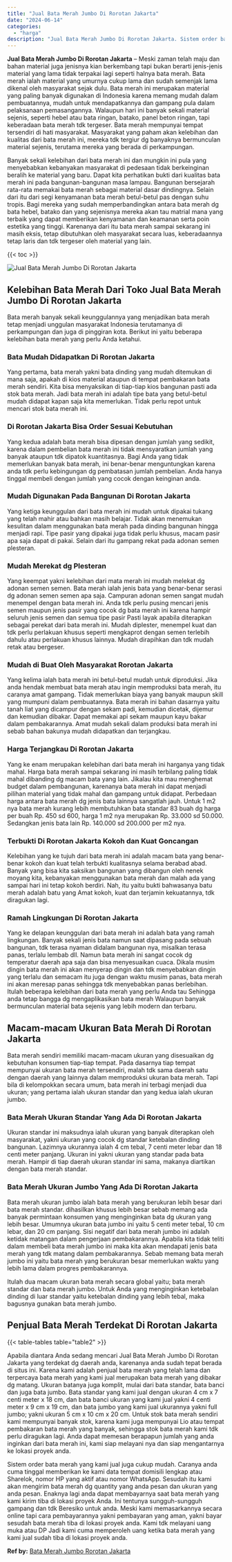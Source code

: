 ```yaml
---
title: "Jual Bata Merah Jumbo Di Rorotan Jakarta"
date: "2024-06-14"
categories: 
  - "harga"
description: "Jual Bata Merah Jumbo Di Rorotan Jakarta. Sistem order bata merah yang kami jual juga cukup mudah. Caranya anda cuma tinggal memberikan ke kami data tempat d..."
---
```


**Jual Bata Merah Jumbo Di Rorotan Jakarta** – Meski zaman telah maju dan bahan material juga jenisnya kian berkembang tapi bukan berarti jenis-jenis material yang lama tidak terpakai lagi seperti halnya bata merah. Bata merah ialah material yang umurnya cukup lama dan sudah semenjak lama dikenal oleh masyarakat sejak dulu. Bata merah ini merupakan material yang paling banyak digunakan di Indonesia karena memang mudah dalam pembuatannya, mudah untuk mendapatkannya dan gampang pula dalam pelaksanaan pemasangannya. Walaupun hari ini banyak sekali material sejenis, seperti hebel atau bata ringan, batako, panel beton ringan, tapi keberadaan bata merah tdk tergeser. Bata merah mempunyai tempat tersendiri di hati masyarakat. Masyarakat yang paham akan kelebihan dan kualitas dari bata merah ini, mereka tdk tergiur dg banyaknya bermunculan material sejenis, terutama mereka yang berada di perkampungan.

Banyak sekali kelebihan dari bata merah ini dan mungkin ini pula yang menyebabkan kebanyakan masyarakat di pedesaan tidak berkeinginan beralih ke material yang baru. Dapat kita perhatikan bukti dari kualitas bata merah ini pada bangunan-bangunan masa lampau. Bangunan bersejarah rata-rata memakai bata merah sebagai material dasar dindingnya. Selain dari itu dari segi kenyamanan bata merah betul-betul pas dengan suhu tropis. Bagi mereka yang sudah memperbandingkan antara bata merah dg bata hebel, batako dan yang sejenisnya mereka akan tau matrial mana yang terbaik yang dapat memberikan kenyamanan dan keamanan serta poin estetika yang tinggi. Karenanya dari itu bata merah sampai sekarang ini masih eksis, tetap dibutuhkan oleh masyarakat secara luas, keberadaannya tetap laris dan tdk tergeser oleh material yang lain.

{{< toc >}}

![Jual Bata Merah Jumbo Di Rorotan Jakarta](/images/jual-bata-merah-22.png)

## Kelebihan Bata Merah Dari Toko Jual Bata Merah Jumbo Di Rorotan Jakarta

Bata merah banyak sekali keunggulannya yang menjadikan bata merah tetap menjadi unggulan masyarakat Indonesia terutamanya di perkampungan dan juga di pinggiran kota. Berikut ini yaitu beberapa kelebihan bata merah yang perlu Anda ketahui.

### Bata Mudah Didapatkan Di Rorotan Jakarta

Yang pertama, bata merah yakni bata dinding yang mudah ditemukan di mana saja, apakah di kios material ataupun di tempat pembakaran bata merah sendiri. Kita bisa menyaksikan di tiap-tiap kios bangunan pasti ada stok bata merah. Jadi bata merah ini adalah tipe bata yang betul-betul mudah didapat kapan saja kita memerlukan. Tidak perlu repot untuk mencari stok bata merah ini.

### Di Rorotan Jakarta Bisa Order Sesuai Kebutuhan

Yang kedua adalah bata merah bisa dipesan dengan jumlah yang sedikit, karena dalam pembelian bata merah ini tidak mensyaratkan jumlah yang banyak ataupun tdk dipatok kuantitasnya. Bagi Anda yang tidak memerlukan banyak bata merah, ini benar-benar menguntungkan karena anda tdk perlu kebingungan dg pembatasan jumlah pembelian. Anda hanya tinggal membeli dengan jumlah yang cocok dengan keinginan anda.

### Mudah Digunakan Pada Bangunan Di Rorotan Jakarta

Yang ketiga keunggulan dari bata merah ini mudah untuk dipakai tukang yang telah mahir atau bahkan masih belajar. Tidak akan menemukan kesulitan dalam menggunakan bata merah pada dinding bangunan hingga menjadi rapi. Tipe pasir yang dipakai juga tidak perlu khusus, macam pasir apa saja dapat di pakai. Selain dari itu gampang rekat pada adonan semen plesteran.

### Mudah Merekat dg Plesteran

Yang keempat yakni kelebihan dari mata merah ini mudah melekat dg adonan semen semen. Bata merah ialah jenis bata yang benar-benar serasi dg adonan semen semen apa saja. Campuran adonan semen sangat mudah menempel dengan bata merah ini. Anda tdk perlu pusing mencari jenis semen maupun jenis pasir yang cocok dg bata merah ini karena hampir seluruh jenis semen dan semua tipe pasir Pasti layak apabila diterapkan sebagai perekat dari bata merah ini. Mudah diplester, menempel kuat dan tdk perlu perlakuan khusus seperti mengkaprot dengan semen terlebih dahulu atau perlakuan khusus lainnya. Mudah dirapihkan dan tdk mudah retak atau bergeser.

### Mudah di Buat Oleh Masyarakat Rorotan Jakarta

Yang kelima ialah bata merah ini betul-betul mudah untuk diproduksi. Jika anda hendak membuat bata merah atau ingin memproduksi bata merah, itu caranya amat gampang. Tidak memerlukan biaya yang banyak maupun skill yang mumpuni dalam pembuatannya. Bata merah ini bahan dasarnya yaitu tanah liat yang dicampur dengan sekam padi, kemudian dicetak, dijemur dan kemudian dibakar. Dapat memakai api sekam maupun kayu bakar dalam pembakarannya. Amat mudah sekali dalam produksi bata merah ini sebab bahan bakunya mudah didapatkan dan terjangkau.

### Harga Terjangkau Di Rorotan Jakarta

Yang ke enam merupakan kelebihan dari bata merah ini harganya yang tidak mahal. Harga bata merah sampai sekarang ini masih terbilang paling tidak mahal dibanding dg macam bata yang lain. Jikalau kita mau menghemat budget dalam pembangunan, karenanya bata merah ini dapat menjadi pilihan material yang tidak mahal dan gampang untuk didapat. Perbedaan harga antara bata merah dg jenis bata lainnya sangatlah jauh. Untuk 1 m2 nya bata merah kurang lebih membutuhkan bata standar 83 buah dg harga per buah Rp. 450 sd 600, harga 1 m2 nya merupakan Rp. 33.000 sd 50.000. Sedangkan jenis bata lain Rp. 140.000 sd 200.000 per m2 nya.

### Terbukti Di Rorotan Jakarta Kokoh dan Kuat Goncangan

Kelebihan yang ke tujuh dari bata merah ini adalah macam bata yang benar-benar kokoh dan kuat telah terbukti kualitasnya selama berabad abad. Banyak yang bisa kita saksikan bangunan yang dibangun oleh nenek moyang kita, kebanyakan menggunakan bata merah dan malah ada yang sampai hari ini tetap kokoh berdiri. Nah, itu yaitu bukti bahwasanya batu merah adalah batu yang Amat kokoh, kuat dan terjamin kekuatannya, tdk diragukan lagi.

### Ramah Lingkungan Di Rorotan Jakarta

Yang ke delapan keunggulan dari bata merah ini adalah bata yang ramah lingkungan. Banyak sekali jenis bata namun saat dipasang pada sebuah bangunan, tdk terasa nyaman didalam bangunan nya, misalkan terasa panas, terlalu lembab dll. Namun bata merah ini sangat cocok dg temperatur daerah apa saja dan bisa menyesuaikan cuaca. Dikala musim dingin bata merah ini akan menyerap dingin dan tdk menyebabkan dingin yang terlalu dan semacam itu juga dengan waktu musim panas, bata merah ini akan meresap panas sehingga tdk menyebabkan panas berlebihan. Itulah beberapa kelebihan dari bata merah yang perlu Anda tau Sehingga anda tetap bangga dg mengaplikasikan bata merah Walaupun banyak bermunculan material bata sejenis yang lebih modern dan terbaru.

## Macam-macam Ukuran Bata Merah Di Rorotan Jakarta

Bata merah sendiri memiliki macam-macam ukuran yang disesuaikan dg kebutuhan konsumen tiap-tiap tempat. Pada dasarnya tiap tempat mempunyai ukuran bata merah tersendiri, malah tdk sama daerah satu dengan daerah yang lainnya dalam memproduksi ukuran bata merah. Tapi bila di kelompokkan secara umum, bata merah ini terbagi menjadi dua ukuran; yang pertama ialah ukuran standar dan yang kedua ialah ukuran jumbo.

### Bata Merah Ukuran Standar Yang Ada Di Rorotan Jakarta

Ukuran standar ini maksudnya ialah ukuran yang banyak diterapkan oleh masyarakat, yakni ukuran yang cocok dg standar ketebalan dinding bangunan. Lazimnya ukurannya ialah 4 cm tebal, 7 centi meter lebar dan 18 centi meter panjang. Ukuran ini yakni ukuran yang standar pada bata merah. Hampir di tiap daerah ukuran standar ini sama, makanya diartikan dengan bata merah standar.

### Bata Merah Ukuran Jumbo Yang Ada Di Rorotan Jakarta

Bata merah ukuran jumbo ialah bata merah yang berukuran lebih besar dari bata merah standar. dihasilkan khusus lebih besar sebab memang ada banyak permintaan konsumen yang menginginkan bata dg ukuran yang lebih besar. Umumnya ukuran bata jumbo ini yaitu 5 centi meter tebal, 10 cm lebar, dan 20 cm panjang. Sisi negatif dari bata merah jumbo ini adalah ketidak matangan dalam pengerjaan pembakarannya. Apabila kita tidak teliti dalam membeli bata merah jumbo ini maka kita akan mendapati jenis bata merah yang tdk matang dalam pembakarannya. Sebab memang bata merah jumbo ini yaitu bata merah yang berukuran besar memerlukan waktu yang lebih lama dalam progres pembakarannya.

Itulah dua macam ukuran bata merah secara global yaitu; bata merah standar dan bata merah jumbo. Untuk Anda yang menginginkan ketebalan dinding di luar standar yaitu ketebalan dinding yang lebih tebal, maka bagusnya gunakan bata merah jumbo.

## Penjual Bata Merah Terdekat Di Rorotan Jakarta

{{< table-tables table="table2" >}}

Apabila diantara Anda sedang mencari Jual Bata Merah Jumbo Di Rorotan Jakarta yang terdekat dg daerah anda, karenanya anda sudah tepat berada di situs ini. Karena kami adalah penjual bata merah yang telah lama dan terpercaya bata merah yang kami jual merupakan bata merah yang dibakar dg matang. Ukuran batanya juga komplit, mulai dari bata standar, bata banci dan juga bata jumbo. Bata standar yang kami jual dengan ukuran 4 cm x 7 centi meter x 18 cm, dan bata banci ukuran yang kami jual yakni 4 centi meter x 9 cm x 19 cm, dan bata jumbo yang kami jual ukurannya yakni full jumbo; yakni ukuran 5 cm x 10 cm x 20 cm. Untuk stok bata merah sendiri kami mempunyai banyak stok, karena kami juga mempunyai Lio atau tempat pembakaran bata merah yang banyak, sehingga stok bata merah kami tdk perlu diragukan lagi. Anda dapat memesan berapapun jumlah yang anda inginkan dari bata merah ini, kami siap melayani nya dan siap mengantarnya ke lokasi proyek anda.

Sistem order bata merah yang kami jual juga cukup mudah. Caranya anda cuma tinggal memberikan ke kami data tempat domisili lengkap atau Sharelok, nomor HP yang aktif atau nomor WhatsApp. Sesudah itu kami akan mengirim bata merah dg quantity yang anda pesan dan ukuran yang anda pesan. Enaknya lagi anda dapat membayarnya saat bata merah yang kami kirim tiba di lokasi proyek Anda. Ini tentunya sungguh-sungguh gampang dan tdk Beresiko untuk anda. Meski kami memasarkannya secara online tapi cara pembayarannya yakni pembayaran yang aman, yakni bayar sesudah bata merah tiba di lokasi proyek anda. Kami tdk melayani uang muka atau DP Jadi kami cuma memperoleh uang ketika bata merah yang kami jual sudah tiba di lokasi proyek anda.

**Ref by:** [Bata Merah Jumbo Rorotan Jakarta](https://id.wikipedia.org/wiki/Bata)
